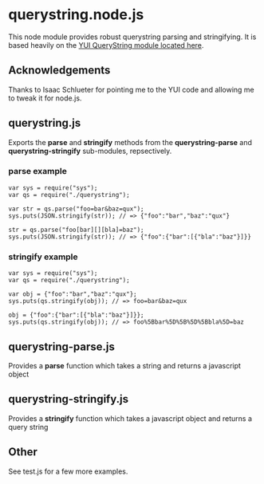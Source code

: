 # querystring.node.js

This node module provides robust querystring parsing and stringifying. It is based heavily
on the [YUI QueryString module located here](http://github.com/isaacs/yui3/tree/master/src/querystring/js).

## Acknowledgements

Thanks to Isaac Schlueter for pointing me to the YUI code and allowing me to tweak it for node.js.

## querystring.js

Exports the __parse__ and __stringify__ methods from the __querystring-parse__ 
and __querystring-stringify__ sub-modules, repsectively.

### parse example

    var sys = require("sys");
    var qs = require("./querystring");

    var str = qs.parse("foo=bar&baz=qux");
    sys.puts(JSON.stringify(str)); // => {"foo":"bar","baz":"qux"}

    str = qs.parse("foo[bar][][bla]=baz");
    sys.puts(JSON.stringify(str)); // => {"foo":{"bar":[{"bla":"baz"}]}}



### stringify example

    var sys = require("sys");
    var qs = require("./querystring");

    var obj = {"foo":"bar","baz":"qux"};
    sys.puts(qs.stringify(obj)); // => foo=bar&baz=qux

    obj = {"foo":{"bar":[{"bla":"baz"}]}};
    sys.puts(qs.stringify(obj)); // => foo%5Bbar%5D%5B%5D%5Bbla%5D=baz


## querystring-parse.js

Provides a __parse__ function which takes a string and returns a javascript object


## querystring-stringify.js

Provides a __stringify__ function which takes a javascript object and returns a query string

## Other

See test.js for a few more examples.
